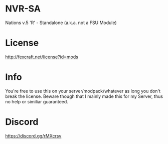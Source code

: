 # NVR-SA
Nations v.5 'R' - Standalone (a.k.a. not a FSU Module)

# License
http://fexcraft.net/license?id=mods

# Info
You're free to use this on your server/modpack/whatever as long you don't break the license.
Beware though that I mainly made this for my Server, thus no help or similiar guaranteed.

# Discord
https://discord.gg/rMXcrsv
